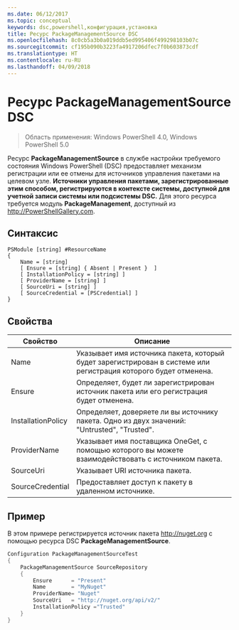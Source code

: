 ```yaml
---
ms.date: 06/12/2017
ms.topic: conceptual
keywords: dsc,powershell,конфигурация,установка
title: Ресурс PackageManagementSource DSC
ms.openlocfilehash: 8c0cb5a3b0a019ddb5ed995406f499298103b07c
ms.sourcegitcommit: cf195b090b3223fa4917206dfec7f0b603873cdf
ms.translationtype: HT
ms.contentlocale: ru-RU
ms.lasthandoff: 04/09/2018
---
```

# <a name="dsc-packagemanagementsource-resource"></a>Ресурс PackageManagementSource DSC

> Область применения: Windows PowerShell 4.0, Windows PowerShell 5.0

Ресурс **PackageManagementSource** в службе настройки требуемого состояния Windows PowerShell (DSC) предоставляет механизм регистрации или ее отмены для источников управления пакетами на целевом узле. **Источники управления пакетами, зарегистрированные этим способом, регистрируются в контексте системы, доступной для учетной записи системы или подсистемы DSC.** Для этого ресурса требуется модуль **PackageManagement**, доступный из http://PowerShellGallery.com.

## <a name="syntax"></a>Синтаксис

```
PSModule [string] #ResourceName
{
    Name = [string]
    [ Ensure = [string] { Absent | Present }  ]
    [ InstallationPolicy = [string] ]
    [ ProviderName = [string] ]
    [ SourceUri = [string] ]
    [ SourceCredential = [PSCredential] ]
}
```

## <a name="properties"></a>Свойства
|  Свойство  |  Описание   |
|---|---|
| Name| Указывает имя источника пакета, который будет зарегистрирован в системе или регистрация которого будет отменена.|
| Ensure| Определяет, будет ли зарегистрирован источник пакета или его регистрация будет отменена.|
| InstallationPolicy| Определяет, доверяете ли вы источнику пакета. Одно из двух значений: "Untrusted", "Trusted".|
| ProviderName| Указывает имя поставщика OneGet, с помощью которого вы можете взаимодействовать с источником пакета.|
| SourceUri| Указывает URI источника пакета.|
| SourceCredential| Предоставляет доступ к пакету в удаленном источнике.|

## <a name="example"></a>Пример

В этом примере регистрируется источник пакета http://nuget.org с помощью ресурса DSC **PackageManagementSource**.

```powershell
Configuration PackageManagementSourceTest
{
    PackageManagementSource SourceRepository
    {
        Ensure      = "Present"
        Name        = "MyNuget"
        ProviderName= "Nuget"
        SourceUri   = "http://nuget.org/api/v2/"
        InstallationPolicy ="Trusted"
    }
}
```